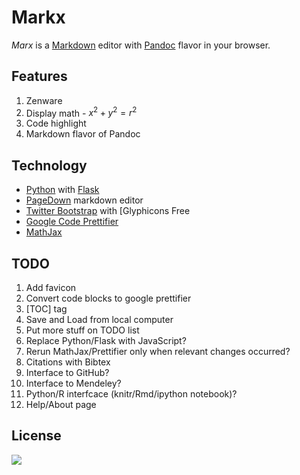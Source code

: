 # Markx

*Marx* is a [Markdown] editor with [Pandoc] flavor in your browser.

## Features

1. Zenware
2. Display math - $x^2+y^2=r^2$
3. Code highlight
4. Markdown flavor of Pandoc

## Technology

  * [Python] with [Flask]
  * [PageDown] markdown editor
  * [Twitter Bootstrap] with [Glyphicons Free
  * [Google Code Prettifier]
  * [MathJax]

## TODO

1. Add favicon
1. Convert code blocks to google prettifier 
1. [TOC] tag
1. Save and Load from local computer
1. Put more stuff on TODO list
1. Replace Python/Flask with JavaScript?
1. Rerun MathJax/Prettifier only when relevant changes occurred?
1. Citations with Bibtex
1. Interface to GitHub?
1. Interface to Mendeley?
1. Python/R interfcace (knitr/Rmd/ipython notebook)?
1. Help/About page

## License

![](http://i.creativecommons.org/l/by-nc-sa/3.0/80x15.png)

[Markdown]: http://daringfireball.net/projects/markdown/
[Pandoc]: http://johnmacfarlane.net/pandoc
[Python]: http://python.org/
[Flask]: http://flask.pocoo.org/
[Twitter Bootstrap]: http://blog.getbootstrap.com/
[Google Code Prettifier]: http://code.google.com/p/google-code-prettify/
[Glyphicons Free]: http://glyphicons.com/
[MathJax]: http://mathjax.org/
[PageDown]: http://code.google.com/p/pagedown/